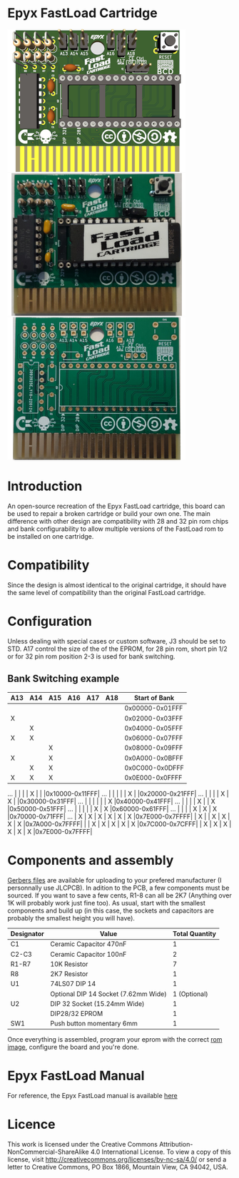 # Epyx FastLoad Cartridge

![Epyx FastLoad Rendering](Images/Epyx-FastLoad_Small.png)
![Epyx FastLoad Populated](Images/Epyx-FastLoad_Populated_small.png)
![Epyx FastLoad PCB](Images/Epyx-FastLoad_PCB_small.png)

# Introduction

An open-source recreation of the Epyx FastLoad cartridge, this board can be used to repair a broken cartridge or build your own one. The main difference with other design are compatibility with 28 and 32 pin rom chips and bank configurability to allow multiple versions of the FastLoad rom to be installed on one cartridge.

# Compatibility

Since the design is almost identical to the original cartridge, it should have the same level of compatibility than the original FastLoad cartridge.

# Configuration

Unless dealing with special cases or custom software, J3 should be set to STD. A17 control the size of the of the EPROM, for 28 pin rom, short pin 1/2 or for 32 pin rom position 2-3 is used for bank switching.

## Bank Switching example

|A13|A14|A15|A16|A17|A18| Start of Bank |
|---|---|---|---|---|---|---------------|
|   |   |   |   |   |   |0x00000-0x01FFF|
| X |   |   |   |   |   |0x02000-0x03FFF|
|   | X |   |   |   |   |0x04000-0x05FFF|
| X | X |   |   |   |   |0x06000-0x07FFF|
|   |   | X |   |   |   |0x08000-0x09FFF|
| X |   | X |   |   |   |0x0A000-0x0BFFF|
|   | X | X |   |   |   |0x0C000-0x0DFFF|
| X | X | X |   |   |   |0x0E000-0x0FFFF|
...
|   |   |   | X |   |   |0x10000-0x11FFF|
...
|   |   |   |   | X |   |0x20000-0x21FFF|
...
|   |   |   | X | X |   |0x30000-0x31FFF|
...
|   |   |   |   |   | X |0x40000-0x41FFF|
...
|   |   |   | X |   | X |0x50000-0x51FFF|
...
|   |   |   |   | X | X |0x60000-0x61FFF|
...
|   |   |   | X | X | X |0x70000-0x71FFF|
...
| X | X | X | X | X | X |0x7E000-0x7FFFF|
| X |   | X | X | X | X |0x7A000-0x7FFFF|
|   | X | X | X | X | X |0x7C000-0x7CFFF|
| X | X | X | X | X | X |0x7E000-0x7FFFF|

# Components and assembly

[Gerbers files](Gerbers/) are available for uploading to your prefered manufacturer (I personnally use JLCPCB). In adition to the PCB, a few components must be sourced. If you want to save a few cents, R1-8 can all be 2K7 (Anything over 1K will probably work just fine too). As usual, start with the smallest components and build up (in this case, the sockets and capacitors are probably the smallest height you will have).

|Designator|Value                                |Total Quantity|
|----------|-------------------------------------|--------------|
|C1        |Ceramic Capacitor 470nF              |1             |
|C2-C3     |Ceramic Capacitor 100nF              |2             |
|R1-R7     |10K Resistor                         |7             |
|R8        |2K7 Resistor                         |1             |
|U1        |74LS07 DIP 14                        |1             |
|          |Optional DIP 14 Socket (7.62mm Wide) |1 (Optional)  |
|U2        |DIP 32 Socket (15.24mm Wide)         |1             |
|          |DIP28/32 EPROM                       |1             |
|SW1       |Push button momentary 6mm            |1             |

Once everything is assembled, program your eprom with the correct [rom image](roms/), configure the board and you're done.

# Epyx FastLoad Manual

For reference, the Epyx FastLoad manual is available [here](manual/)

# Licence

This work is licensed under the Creative Commons Attribution-NonCommercial-ShareAlike 4.0 International License. To view a copy of this license, visit http://creativecommons.org/licenses/by-nc-sa/4.0/ or send a letter to Creative Commons, PO Box 1866, Mountain View, CA 94042, USA.
